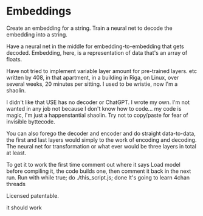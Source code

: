# Embeddings

Create an embedding for a string.
Train a neural net to decode the embedding into a string.

Have a neural net in the middle for embedding-to-embedding that gets decoded.
Embedding, here, is a representation of data that's an array of floats.

Have not tried to implement variable layer amount for pre-trained layers. etc
written by 408, in that apartment, in a building in Riga, on Linux, over several weeks, 20 minutes per sitting.
I used to be wristie, now I'm a shaolin.

I didn't like that USE has no decoder or ChatGPT. I wrote my own. I'm not wanted in any job not because I don't know how to code... my code is magic, I'm just a happenstantial shaolin. Try not to copy/paste for fear of invisible byttecode.

You can also forego the decoder and encoder and do straight data-to-data, the first and last layers would simply to the work of encoding and decoding. The neural net for transformation or what ever would be three layers in total at least.

To get it to work the first time comment out where it says Load model before compiling it, the code builds one, then comment it back in the next run.
Run with while true; do ./this_script.js; done
It's going to learn 4chan threads

Licensed patentable.

it should work
